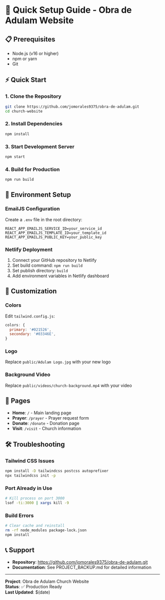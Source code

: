 # 🚀 Quick Setup Guide - Obra de Adulam Website

## 📋 Prerequisites
- Node.js (v16 or higher)
- npm or yarn
- Git

## ⚡ Quick Start

### 1. Clone the Repository
```bash
git clone https://github.com/jomorales9375/obra-de-adulam.git
cd church-website
```

### 2. Install Dependencies
```bash
npm install
```

### 3. Start Development Server
```bash
npm start
```

### 4. Build for Production
```bash
npm run build
```

## 🔧 Environment Setup

### EmailJS Configuration
Create a `.env` file in the root directory:
```env
REACT_APP_EMAILJS_SERVICE_ID=your_service_id
REACT_APP_EMAILJS_TEMPLATE_ID=your_template_id
REACT_APP_EMAILJS_PUBLIC_KEY=your_public_key
```

### Netlify Deployment
1. Connect your GitHub repository to Netlify
2. Set build command: `npm run build`
3. Set publish directory: `build`
4. Add environment variables in Netlify dashboard

## 🎨 Customization

### Colors
Edit `tailwind.config.js`:
```javascript
colors: {
  primary: '#021526',
  secondary: '#03346E',
}
```

### Logo
Replace `public/Adulam Logo.jpg` with your new logo

### Background Video
Replace `public/videos/church-background.mp4` with your video

## 📱 Pages
- **Home**: `/` - Main landing page
- **Prayer**: `/prayer` - Prayer request form
- **Donate**: `/donate` - Donation page
- **Visit**: `/visit` - Church information

## 🛠️ Troubleshooting

### Tailwind CSS Issues
```bash
npm install -D tailwindcss postcss autoprefixer
npx tailwindcss init -p
```

### Port Already in Use
```bash
# Kill process on port 3000
lsof -ti:3000 | xargs kill -9
```

### Build Errors
```bash
# Clear cache and reinstall
rm -rf node_modules package-lock.json
npm install
```

## 📞 Support
- **Repository**: https://github.com/jomorales9375/obra-de-adulam.git
- **Documentation**: See PROJECT_BACKUP.md for detailed information

---
**Project**: Obra de Adulam Church Website  
**Status**: ✅ Production Ready  
**Last Updated**: $(date) 